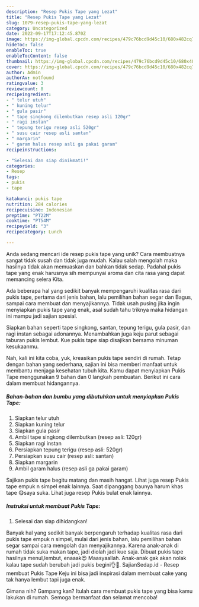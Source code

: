 ```yaml
---
description: "Resep Pukis Tape yang Lezat"
title: "Resep Pukis Tape yang Lezat"
slug: 1079-resep-pukis-tape-yang-lezat
category: Uncategorized
date: 2022-09-17T17:12:45.870Z
image: https://img-global.cpcdn.com/recipes/479c76bcd9d45c10/680x482cq70/pukis-tape-foto-resep-utama.jpg
hideToc: false
enableToc: true
enableTocContent: false
thumbnail: https://img-global.cpcdn.com/recipes/479c76bcd9d45c10/680x482cq70/pukis-tape-foto-resep-utama.jpg
cover: https://img-global.cpcdn.com/recipes/479c76bcd9d45c10/680x482cq70/pukis-tape-foto-resep-utama.jpg
author: Admin
authorAv: notfound
ratingvalue: 3
reviewcount: 8
recipeingredient:
- " telur utuh"
- " kuning telur"
- " gula pasir"
- " tape singkong dilembutkan resep asli 120gr"
- " ragi instan"
- " tepung terigu resep asli 520gr"
- " susu cair resep asli santan"
- " margarin"
- " garam halus resep asli ga pakai garam"
recipeinstructions:

- "Selesai dan siap dinikmati!"
categories:
- Resep
tags:
- pukis
- tape

katakunci: pukis tape 
nutrition: 284 calories
recipecuisine: Indonesian
preptime: "PT22M"
cooktime: "PT54M"
recipeyield: "3"
recipecategory: Lunch

---
```





Anda sedang mencari ide resep pukis tape yang unik? Cara membuatnya sangat tidak susah dan tidak juga mudah. Kalau salah mengolah maka hasilnya tidak akan memuaskan dan bahkan tidak sedap. Padahal pukis tape yang enak harusnya sih mempunyai aroma dan cita rasa yang dapat memancing selera Kita.





Ada beberapa hal yang sedikit banyak mempengaruhi kualitas rasa dari pukis tape, pertama dari jenis bahan, lalu pemilihan bahan segar dan Bagus, sampai cara membuat dan menyajikannya. Tidak usah pusing jika ingin menyiapkan pukis tape yang enak,      asal sudah tahu triknya maka hidangan ini mampu jadi sajian spesial.














Siapkan bahan seperti tape singkong, santan, tepung terigu, gula pasir, dan ragi instan sebagai adonannya. Menambahkan juga keju parut sebagai taburan pukis lembut. Kue pukis tape siap disajikan bersama minuman kesukaanmu.






Nah, kali ini kita coba, yuk, kreasikan pukis tape sendiri di rumah. Tetap dengan bahan yang sederhana, sajian ini bisa memberi manfaat untuk membantu menjaga kesehatan tubuh kita. Kamu dapat menyiapkan Pukis Tape menggunakan 9 bahan dan 0 langkah pembuatan. Berikut ini cara dalam membuat hidangannya.

<!--inarticleads1-->

##### Bahan-bahan dan bumbu yang dibutuhkan untuk menyiapkan Pukis Tape:

1. Siapkan  telur utuh
1. Siapkan  kuning telur
1. Siapkan  gula pasir
1. Ambil  tape singkong dilembutkan (resep asli: 120gr)
1. Siapkan  ragi instan
1. Persiapkan  tepung terigu (resep asli: 520gr)
1. Persiapkan  susu cair (resep asli: santan)
1. Siapkan  margarin
1. Ambil  garam halus (resep asli ga pakai garam)


Sajikan pukis tape begitu matang dan masih hangat. Lihat juga resep Pukis tape empuk n simpel enak lainnya. Saat dipanggang baunya harum khas tape 😋saya suka. Lihat juga resep Pukis bulat enak lainnya. 

<!--inarticleads2-->

##### Instruksi untuk membuat Pukis Tape:


1. Selesai dan siap dihidangkan!

Banyak hal yang sedikit banyak berpengaruh terhadap kualitas rasa dari pukis tape empuk n simpel, mulai dari jenis bahan, lalu pemilihan bahan segar sampai cara mengolah dan menyajikannya. Karena anak-anak di rumah tidak suka makan tape, jadi diolah jadi kue saja. Dibuat pukis tape hasilnya menul,lembut, enaaak😍 Maasyaallah. Anak-anak gak akan nolak kalau tape sudah berubah jadi pukis begini👌🥰. SajianSedap.id - Resep membuat Pukis Tape Keju ini bisa jadi inspirasi dalam membuat cake yang tak hanya lembut tapi juga enak. 

Gimana nih? Gampang kan? Itulah cara membuat pukis tape yang bisa kamu lakukan di rumah. Semoga bermanfaat dan selamat mencoba!
